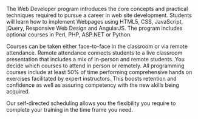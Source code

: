 The Web Developer program introduces the core concepts and practical techniques required to pursue a career in web site development. Students will learn how to implement Webpages using HTML5, CSS, JavaScript, jQuery, Responsive Web Design and AngularJS. The program includes optional courses in Perl, PHP, ASP.NET or Python.

Courses can be taken either face-to-face in the classroom or via remote attendance. Remote attendance connects students to a live classroom presentation that includes a mix of in-person and remote students. You decide which courses to attend in person or remotely. All programming courses include at least 50% of time performing comprehensive hands on exercises facilitated by expert instructors. This boosts retention and confidence as well as assuring competency with the new skills being acquired.

Our self-directed scheduling allows you the flexibility you require to complete your training in the time frame you need.
